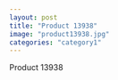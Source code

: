 ```yaml
---
layout: post
title: "Product 13938"
image: "product13938.jpg"
categories: "category1"
---
```

Product 13938
